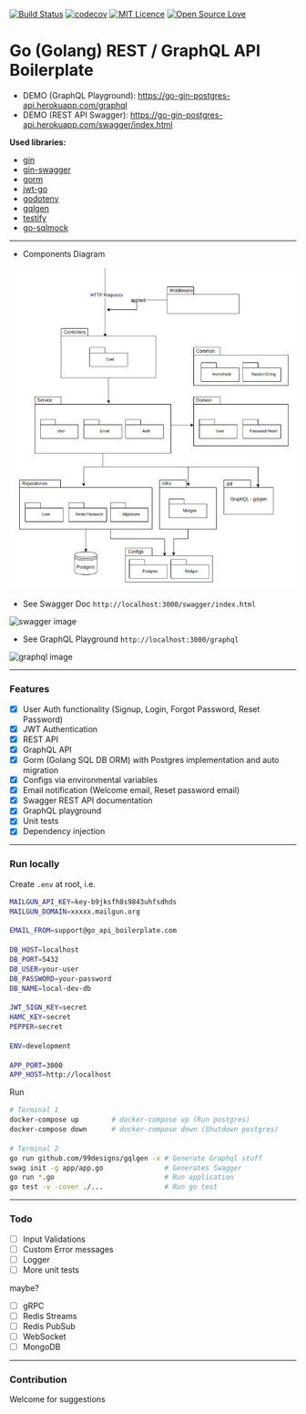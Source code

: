 [![Build Status](https://travis-ci.org/yhagio/go_api_boilerplate.svg?branch=master)](https://travis-ci.org/yhagio/go_api_boilerplate.svg?branch=master)
[![codecov](https://codecov.io/gh/yhagio/go_api_boilerplate/branch/master/graph/badge.svg)](https://codecov.io/gh/yhagio/go_api_boilerplate)
[![MIT Licence](https://badges.frapsoft.com/os/mit/mit.png?v=103)](https://opensource.org/licenses/mit-license.php)
[![Open Source Love](https://badges.frapsoft.com/os/v1/open-source.svg?v=103)](https://github.com/ellerbrock/open-source-badges/)



# Go (Golang) REST / GraphQL API Boilerplate

- DEMO (GraphQL Playground): https://go-gin-postgres-api.herokuapp.com/graphql
- DEMO (REST API Swagger): https://go-gin-postgres-api.herokuapp.com/swagger/index.html

**Used libraries:**
- [gin](https://github.com/gin-gonic)
- [gin-swagger](https://github.com/swaggo/gin-swagger)
- [gorm](https://gorm.io/docs/)
- [jwt-go](https://pkg.go.dev/gopkg.in/dgrijalva/jwt-go.v3?tab=doc)
- [godotenv](https://pkg.go.dev/github.com/joho/godotenv?tab=doc)
- [gqlgen](https://github.com/99designs/gqlgen)
- [testify](https://github.com/stretchr/testify)
- [go-sqlmock](https://github.com/DATA-DOG/go-sqlmock)

---

- Components Diagram

![diagram image](./docs/components-diagram.png)

- See Swagger Doc `http://localhost:3000/swagger/index.html`

![swagger image](./docs/swagger.png)

- See GraphQL Playground `http://localhost:3000/graphql`

![graphql image](./docs/graphql.png)

---

### Features

- [x] User Auth functionality (Signup, Login, Forgot Password, Reset Password)
- [x] JWT Authentication
- [x] REST API
- [x] GraphQL API
- [x] Gorm (Golang SQL DB ORM) with Postgres implementation and auto migration
- [x] Configs via environmental variables
- [x] Email notification (Welcome email, Reset password email)
- [x] Swagger REST API documentation
- [x] GraphQL playground
- [x] Unit tests
- [x] Dependency injection

---

### Run locally

Create `.env` at root, i.e.
```sh
MAILGUN_API_KEY=key-b9jksfh8s9843uhfsdhds
MAILGUN_DOMAIN=xxxxx.mailgun.org

EMAIL_FROM=support@go_api_boilerplate.com

DB_HOST=localhost
DB_PORT=5432
DB_USER=your-user
DB_PASSWORD=your-password
DB_NAME=local-dev-db

JWT_SIGN_KEY=secret
HAMC_KEY=secret
PEPPER=secret

ENV=development

APP_PORT=3000
APP_HOST=http://localhost
```

Run
```sh
# Terminal 1
docker-compose up        # docker-compose up (Run postgres)
docker-compose down      # docker-compose down (Shutdown postgres)

# Terminal 2
go run github.com/99designs/gqlgen -v # Generate Graphql stuff
swag init -g app/app.go               # Generates Swagger
go run *.go                           # Run application
go test -v -cover ./...               # Run go test
```

---

### Todo

- [ ] Input Validations
- [ ] Custom Error messages
- [ ] Logger
- [ ] More unit tests

maybe?

- [ ] gRPC
- [ ] Redis Streams
- [ ] Redis PubSub
- [ ] WebSocket
- [ ] MongoDB

---

### Contribution

Welcome for suggestions
